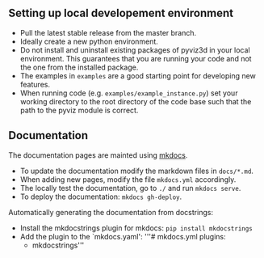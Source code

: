 

## Setting up local developement environment
- Pull the latest stable release from the master branch.
- Ideally create a new python environment.
- Do not install and uninstall existing packages of pyviz3d in your local environment. This guarantees that you are running your code and not the one from the installed package.
- The examples in `examples` are a good starting point for developing new features.
- When running code (e.g. `examples/example_instance.py`) set your working directory to the root directory of the code base such that the path to the pyviz module is correct.

## Documentation
The documentation pages are mainted using [mkdocs](https://www.mkdocs.org/).

* To update the documentation modify the markdown files in `docs/*.md`.
* When adding new pages, modify the file `mkdocs.yml` accordingly.
* The locally test the documentation, go to `./` and run `mkdocs serve`. 
* To deploy the documentation: `mkdocs gh-deploy`.

Automatically generating the documentation from docstrings:

* Install the mkdocstrings plugin for mkdocs: `pip install mkdocstrings`
* Add the plugin to the `mkdocs.yaml':
'''# mkdocs.yml
plugins:
  - mkdocstrings'''
